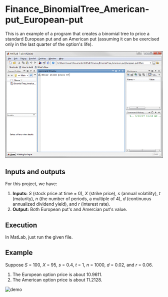 # Finance_BinomialTree_American-put_European-put

This is an example of a program that creates a binomial tree to price a standard European put and an American put (assuming it can be exercised only in the last quarter of the option's life).

![demo](/images/gif/demo.gif)

## Inputs and outputs

For this project, we have:
1. **Inputs:** *S* (stock price at time = 0), *X* (strike price), *s* (annual volatility), *t* (maturity), *n* (the number of periods, a multiple of 4), *d* (continuous annualized dividend yield), and *r* (interest rate).
2. **Output:** Both European put's and Amercian put's value. 

## Execution
In MatLab, just run the given file.

## Example
Suppose *S* = 100, *X* = 95, *s* = 0.4, *t* = 1, *n* = 1000, *d* = 0.02, and *r* = 0.06. 
1. The European option price is about 10.9611.
2. The American option price is about 11.2128.

![demo](/images/pic14.png)